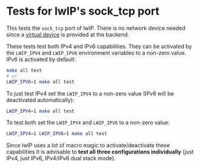 Tests for lwIP's sock_tcp port
==============================

This tests the `sock_tcp` port of lwIP. There is no network device needed since
a [virtual device](http://doc.riot-os.org/group__sys__netdev__test.html) is
provided at the backend.

These tests test both IPv4 and IPv6 capabilities. They can be activated by
the `LWIP_IPV4` and `LWIP_IPV6` environment variables to a non-zero value.
IPv6 is activated by default:

```sh
make all test
# or
LWIP_IPV6=1 make all test
```

To just test IPv4 set the `LWIP_IPV4` to a non-zero value (IPv6 will be
deactivated automatically):

```sh
LWIP_IPV4=1 make all test
```

To test both set the `LWIP_IPV4` and `LWIP_IPV6` to a non-zero value:

```sh
LWIP_IPV4=1 LWIP_IPV6=1 make all test
```

Since lwIP uses a lot of macro magic to activate/deactivate these capabilities
it is advisable to **test all three configurations individually** (just IPv4,
just IPv6, IPv4/IPv6 dual stack mode).
